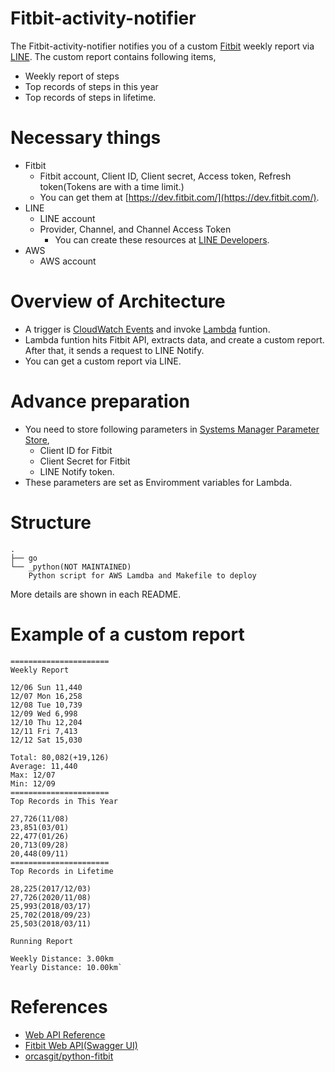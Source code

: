 # Fitbit-activity-notifier

The Fitbit-activity-notifier notifies you of a custom [Fitbit](https://www.fitbit.com/global/us/home) weekly report via [LINE](https://line.me/en/).
The custom report contains following items,
- Weekly report of steps
- Top records of steps in this year
- Top records of steps in lifetime.

# Necessary things
- Fitbit
    - Fitbit account, Client ID, Client secret, Access token, Refresh token(Tokens are with a time limit.)
    - You can get them at [https://dev.fitbit.com/](https://dev.fitbit.com/). 
- LINE 
    - LINE account
    - Provider, Channel, and Channel Access Token
        - You can create these resources at [LINE Developers](https://developers.line.biz/ja/).
- AWS
    - AWS account

# Overview of Architecture
- A trigger is [CloudWatch Events](https://docs.aws.amazon.com/AmazonCloudWatch/latest/events/WhatIsCloudWatchEvents.html) and invoke [Lambda](https://aws.amazon.com/lambda/?nc1=h_ls) funtion.
- Lambda funtion hits Fitbit API, extracts data, and create a custom report. After that, it sends a request to LINE Notify.
- You can get a custom report via LINE.

# Advance preparation
- You need to store following parameters in [Systems Manager Parameter Store](https://docs.aws.amazon.com/systems-manager/latest/userguide/systems-manager-parameter-store.html),
    - Client ID for Fitbit
    - Client Secret for Fitbit
    - LINE Notify token.
- These parameters are set as Enviromment variables for Lambda.

# Structure
```
.
├── go
└── _python(NOT MAINTAINED)
    Python script for AWS Lamdba and Makefile to deploy
```

More details are shown in each README.

# Example of a custom report

```
======================
Weekly Report

12/06 Sun 11,440
12/07 Mon 16,258
12/08 Tue 10,739
12/09 Wed 6,998
12/10 Thu 12,204
12/11 Fri 7,413
12/12 Sat 15,030

Total: 80,082(+19,126)
Average: 11,440
Max: 12/07
Min: 12/09
======================
Top Records in This Year

27,726(11/08)
23,851(03/01)
22,477(01/26)
20,713(09/28)
20,448(09/11)
======================
Top Records in Lifetime

28,225(2017/12/03)
27,726(2020/11/08)
25,993(2018/03/17)
25,702(2018/09/23)
25,503(2018/03/11)
```

```
Running Report

Weekly Distance: 3.00km
Yearly Distance: 10.00km`
```

# References
- [Web API Reference](https://dev.fitbit.com/build/reference/web-api/)
- [Fitbit Web API(Swagger UI)](https://dev.fitbit.com/build/reference/web-api/explore/)
- [orcasgit/python-fitbit](https://github.com/orcasgit/python-fitbit)

